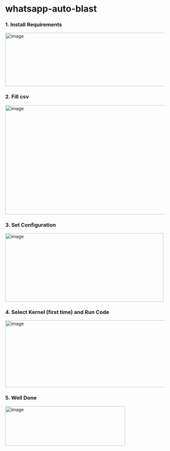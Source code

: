 # whatsapp-auto-blast

### 1. Install Requirements
<img width="731" height="169" alt="image" src="https://github.com/user-attachments/assets/b3e86917-4199-4611-9280-48b226a85971" />

### 2. Fill csv
<img width="691" height="346" alt="image" src="https://github.com/user-attachments/assets/dfffeebc-24b0-42bf-bb9a-04a0aa61548d" />

### 3. Set Configuration
<img width="500" height="217" alt="image" src="https://github.com/user-attachments/assets/5a1421a8-3a09-4dfc-a036-b9b8074cca30" />

### 4. Select Kernel (first time) and Run Code
<img width="1571" height="212" alt="image" src="https://github.com/user-attachments/assets/cc9bd5c9-5b3e-4fa7-b9c9-d6b62656688c" />

### 5. Well Done
<img width="379" height="125" alt="image" src="https://github.com/user-attachments/assets/21bd952e-4beb-468b-9ae3-cbb4c8479f70" />
